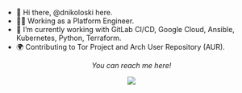 - 👋 Hi there, @dnikoloski here.
- 👨‍💻 Working as a Platform Engineer.
- 🌱 I’m currently working with GitLab CI/CD, Google Cloud, Ansible, Kubernetes, Python, Terraform.
- 🌍 Contributing to Tor Project and Arch User Repository (AUR).

<p align="center">
  <i>You can reach me here!</i>

<p align="center">
<a href= "https://www.linkedin.com/in/rwx-dan/"><img src="https://img.icons8.com/material-outlined/30/000000/linkedin.png"/></a>
</p>


<!---
dnikoloski/dnikoloski is a ✨ special ✨ repository because its `README.md` (this file) appears on your GitHub profile.
You can click the Preview link to take a look at your changes.
--->
